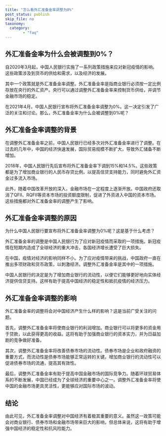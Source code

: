 ```yaml
---
title: "怎么看外汇准备金率调整为0%"
post_status: publish
skip_file: no
taxonomy:
  category:
        - "faq"
---
```


## 外汇准备金率为什么会被调整到0%？

自2020年3月起，中国人民银行实施了一系列政策措施来应对新冠疫情的影响。这些政策涉及到货币的供给和需求，以及经济的发展。

其中一个政策就是外汇准备金率调整。外汇准备金率是指商业银行必须按一定比例存放在央行的外汇资产。央行可以通过调整外汇准备金率来控制货币供给，并调节金融市场的稳定。

在2021年4月，中国人民银行宣布将外汇准备金率调整为0%。这一决定引发了广泛的关注和讨论。那么，外汇准备金率为什么会被调整到0%呢？

## 外汇准备金率调整的背景

在调整外汇准备金率之前，中国人民银行已经多次对外汇准备金率进行了调整。在过去的几年中，中国的经济快速发展，国际贸易规模不断扩大，导致外汇储备不断增加。

2018年，中国人民银行先后宣布将外汇准备金率下调到15%和14.5%。这些政策都是为了增加商业银行的人民币存贷比例，以提高信贷支持能力，同时避免外汇资金过多流入市场。

此外，随着中国改革开放的深入，金融市场在一定程度上逐渐开放。中国政府还取消了QFII、RQFII等资本市场的投资额度限制，促进了外资进入中国的资本市场。这些措施都对外汇准备金率的调整产生了影响。

## 外汇准备金率调整的原因

为什么中国人民银行要宣布将外汇准备金率调整为0%呢？这是基于什么考虑？

外汇准备金率的调整是中国人民银行为了应对新冠疫情而采取的一项措施。新冠疫情在短期内造成了全球经济的重大冲击，各国经济增长遭受了巨大损失。

在中国，疫情对经济的影响同样不小。为了应对疫情带来的挑战，中国政府一直在推出多项财政和货币政策，以刺激经济。调整外汇准备金率是其中的一项措施。

中国人民银行的决定是为了增加商业银行的流动性，以便它们能够更好地向实体经济提供信贷支持。这样有助于提高中国经济的稳定性和抵抗疫情的经济压力。

## 外汇准备金率调整的影响

外汇准备金率的调整将会对中国经济产生什么样的影响？这是当前广受关注的问题。

首先，调整外汇准备金率将使商业银行的利润增加。商业银行可以将更多的资金用于贷款，以此获得更高的收益。这将有助于加强商业银行的资本实力，并为日益加剧的竞争做好准备。

其次，调整外汇准备金率将改善债券市场的流动性。债券市场是企业和政府融资的重要方式，而流动性是债券市场能够正常运转的关键。增加商业银行的流动性可以促进债券市场的流通，提高其有效性。

最后，调整外汇准备金率有助于提高中国金融市场的国际竞争力。随着环球贸易体系的不断发展，中国已经成为了全球经济的重要中心之一。调整外汇准备金率将使中国的金融市场更具灵活性，更能够应对国际市场的波动。

## 结论

由此可见，外汇准备金率调整对中国经济有着极其重要的意义。虽然这一政策可能会对商业银行、债券市场和金融市场带来巨大的影响，但总体来说，这将有助于增强中国经济的稳定性和抗风险能力。
